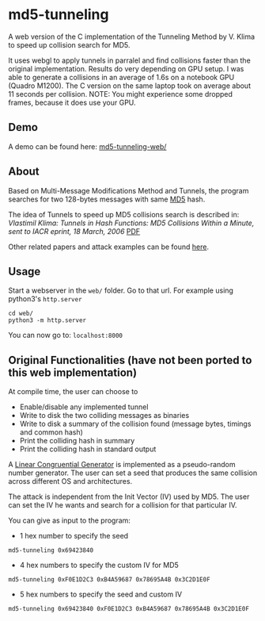 # md5-tunneling
A web version of the C implementation of the Tunneling Method by V. Klima to speed up collision search for MD5.

It uses webgl to apply tunnels in parralel and find collisions faster than the original implementation.
Results do very depending on GPU setup. I was able to generate a collisions in an average of 1.6s on a notebook GPU (Quadro M1200).
The C version on the same laptop took on average about 11 seconds per collision.
NOTE: You might experience some dropped frames, because it does use your GPU.

## Demo
A demo can be found here:
[md5-tunneling-web/](https://bramverb.github.io/md5-tunneling-web/)

## About
Based on Multi-Message Modifications Method and Tunnels, the program searches for two 128-bytes messages with same [MD5](https://en.wikipedia.org/wiki/MD5) hash.

The idea of Tunnels to speed up MD5 collisions search is described in: *Vlastimil Klima: Tunnels in Hash Functions: MD5 Collisions Within a Minute, sent to IACR eprint, 18 March, 2006* [PDF](http://eprint.iacr.org/2006/105.pdf)

Other related papers and attack examples can be found [here](http://cryptography.hyperlink.cz/MD5_collisions.html).

## Usage
Start a webserver in the `web/` folder.
Go to that url.
For example using python3's `http.server`

```
cd web/
python3 -m http.server
```

You can now go to: `localhost:8000`

## Original Functionalities (have not been ported to this web implementation)
At compile time, the user can choose to
* Enable/disable any implemented tunnel
* Write to disk the two colliding messages as binaries
* Write to disk a summary of the collision found (message bytes, timings and common hash)
* Print the colliding hash in summary
* Print the colliding hash in standard output

A [Linear Congruential Generator](https://en.wikipedia.org/wiki/Linear_congruential_generator) is implemented as a pseudo-random number generator. The user can set a seed that produces the same collision across different OS and architectures.

The attack is independent from the Init Vector (IV) used by MD5. The user can set the IV he wants and search for a collision for that particular IV.

You can give as input to the program:
* 1 hex number to specify the seed
```
md5-tunneling 0x69423840
```
* 4 hex numbers to specify the custom IV for MD5
```
md5-tunneling 0xF0E1D2C3 0xB4A59687 0x78695A4B 0x3C2D1E0F
```
* 5 hex numbers to specify the seed and custom IV
```
md5-tunneling 0x69423840 0xF0E1D2C3 0xB4A59687 0x78695A4B 0x3C2D1E0F
```
